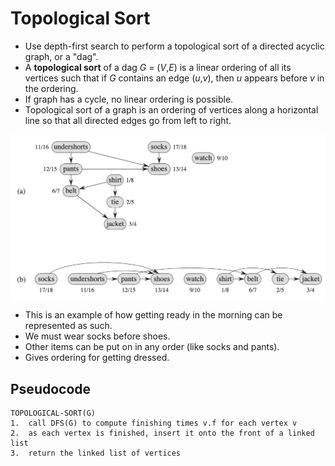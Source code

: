 # Topological Sort
- Use depth-first search to perform a topological sort of a directed acyclic graph, or a "dag".
- A **topological sort** of a dag *G* = (*V*,*E*) is a linear ordering of all its vertices such that if *G* contains an edge (*u*,*v*), then *u* appears before *v* in the ordering.
- If graph has a cycle, no linear ordering is possible.
- Topological sort of a graph is an ordering of vertices along a horizontal line so that all directed edges go from left to right.

![alt text](https://github.com/eyc94/Notes/blob/master/images/topological_sort_example.png "Image of a topological sort")

- This is an example of how getting ready in the morning can be represented as such.
- We must wear socks before shoes.
- Other items can be put on in any order (like socks and pants).
- Gives ordering for getting dressed.

## Pseudocode

```
TOPOLOGICAL-SORT(G)
1.  call DFS(G) to compute finishing times v.f for each vertex v
2.  as each vertex is finished, insert it onto the front of a linked list
3.  return the linked list of vertices
```


